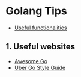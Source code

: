# Golang Tips

- [Useful functionalities](https://github.com/hiromaily/documents/blob/main/golang-tips/useful-functionality.md)

## 1. Useful websites

- [Awesome Go](https://go.libhunt.com/)
- [Uber Go Style Guide](https://github.com/uber-go/guide/blob/master/style.md)
